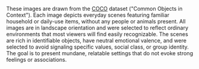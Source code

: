 These images are drawn from the [COCO](https://cocodataset.org/#home) dataset ("Common Objects in Context"). Each image depicts everyday scenes featuring familiar household or daily-use items, without any people or animals present. All images are in landscape orientation and were selected to reflect ordinary environments that most viewers will find easily recognizable. The scenes are rich in identifiable objects, have neutral emotional valence, and were selected to avoid signaling specific values, social class, or group identity. The goal is to present mundane, relatable settings that do not evoke strong feelings or associations.
